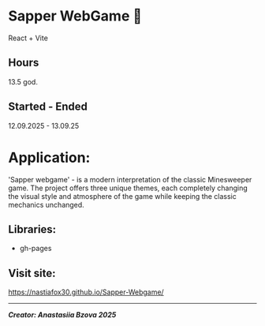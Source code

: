 # Sapper WebGame 🚩
React + Vite

## Hours
13.5 god.

## Started - Ended
12.09.2025 - 13.09.25


# Application:
'Sapper webgame' - is a modern interpretation of the classic Minesweeper game. The project offers three unique themes, each completely changing the visual style and atmosphere of the game while keeping the classic mechanics unchanged.


## Libraries:
- gh-pages

## Visit site: 
https://nastiafox30.github.io/Sapper-Webgame/

---------------------------------------------------------------
_**Creator: Anastasiia Bzova 2025**_
